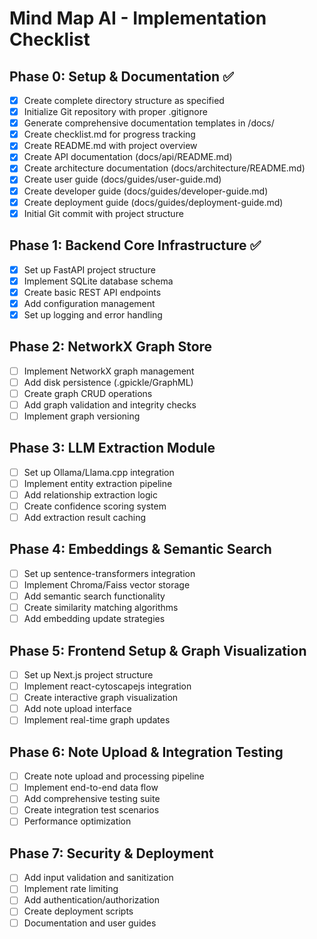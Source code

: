 # Mind Map AI - Implementation Checklist

## Phase 0: Setup & Documentation ✅
- [x] Create complete directory structure as specified
- [x] Initialize Git repository with proper .gitignore
- [x] Generate comprehensive documentation templates in /docs/
- [x] Create checklist.md for progress tracking
- [x] Create README.md with project overview
- [x] Create API documentation (docs/api/README.md)
- [x] Create architecture documentation (docs/architecture/README.md)
- [x] Create user guide (docs/guides/user-guide.md)
- [x] Create developer guide (docs/guides/developer-guide.md)
- [x] Create deployment guide (docs/guides/deployment-guide.md)
- [x] Initial Git commit with project structure

## Phase 1: Backend Core Infrastructure ✅
- [x] Set up FastAPI project structure
- [x] Implement SQLite database schema
- [x] Create basic REST API endpoints
- [x] Add configuration management
- [x] Set up logging and error handling

## Phase 2: NetworkX Graph Store
- [ ] Implement NetworkX graph management
- [ ] Add disk persistence (.gpickle/GraphML)
- [ ] Create graph CRUD operations
- [ ] Add graph validation and integrity checks
- [ ] Implement graph versioning

## Phase 3: LLM Extraction Module
- [ ] Set up Ollama/Llama.cpp integration
- [ ] Implement entity extraction pipeline
- [ ] Add relationship extraction logic
- [ ] Create confidence scoring system
- [ ] Add extraction result caching

## Phase 4: Embeddings & Semantic Search
- [ ] Set up sentence-transformers integration
- [ ] Implement Chroma/Faiss vector storage
- [ ] Add semantic search functionality
- [ ] Create similarity matching algorithms
- [ ] Add embedding update strategies

## Phase 5: Frontend Setup & Graph Visualization
- [ ] Set up Next.js project structure
- [ ] Implement react-cytoscapejs integration
- [ ] Create interactive graph visualization
- [ ] Add note upload interface
- [ ] Implement real-time graph updates

## Phase 6: Note Upload & Integration Testing
- [ ] Create note upload and processing pipeline
- [ ] Implement end-to-end data flow
- [ ] Add comprehensive testing suite
- [ ] Create integration test scenarios
- [ ] Performance optimization

## Phase 7: Security & Deployment
- [ ] Add input validation and sanitization
- [ ] Implement rate limiting
- [ ] Add authentication/authorization
- [ ] Create deployment scripts
- [ ] Documentation and user guides
